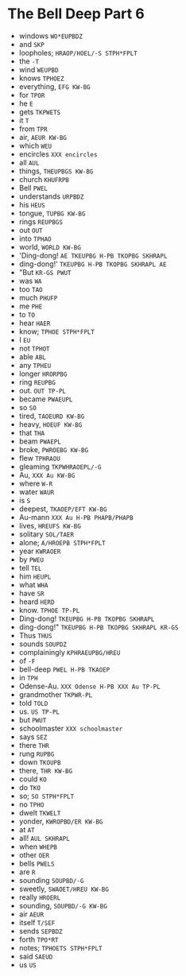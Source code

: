 # The Bell Deep Part 6

* windows `WO*EUPBDZ`
* and `SKP`
* loopholes; `HRAOP/HOEL/-S STPH*FPLT`
* the `-T`
* wind `WEUPBD`
* knows `TPHOEZ`
* everything, `EFG KW-BG`
* for `TPOR`
* he `E`
* gets `TKPWETS`
* it `T`
* from `TPR`
* air, `AEUR KW-BG`
* which `WEU`
* encircles `XXX encircles`
* all `AUL`
* things, `THEUPBGS KW-BG`
* church `KHUFRPB`
* Bell `PWEL`
* understands `URPBDZ`
* his `HEUS`
* tongue, `TUPBG KW-BG`
* rings `REUPBGS`
* out `OUT`
* into `TPHAO`
* world, `WORLD KW-BG`
* 'Ding-dong! `AE TKEUPBG H-PB TKOPBG SKHRAPL`
* ding-dong!' `TKEUPBG H-PB TKOPBG SKHRAPL AE`
* "But `KR-GS PWUT`
* was `WA`
* too `TAO`
* much `PHUFP`
* me `PHE`
* to `TO`
* hear `HAER`
* know; `TPHOE STPH*FPLT`
* I `EU`
* not `TPHOT`
* able `ABL`
* any `TPHEU`
* longer `HRORPBG`
* ring `REUPBG`
* out. `OUT TP-PL`
* became `PWAEUPL`
* so `SO`
* tired, `TAOEURD KW-BG`
* heavy, `HOEUF KW-BG`
* that `THA`
* beam `PWAEPL`
* broke, `PWROEBG KW-BG`
* flew `TPHRAOU`
* gleaming `TKPWHRAOEPL/-G`
* Au, `XXX Au KW-BG`
* where `W-R`
* water `WAUR`
* is `S`
* deepest, `TKAOEP/EFT KW-BG`
* Au-mann `XXX Au H-PB PHAPB/PHAPB`
* lives, `HREUFS KW-BG`
* solitary `SOL/TAER`
* alone; `A/HROEPB STPH*FPLT`
* year `KWRAOER`
* by `PWEU`
* tell `TEL`
* him `HEUPL`
* what `WHA`
* have `SR`
* heard `HERD`
* know. `TPHOE TP-PL`
* Ding-dong! `TKEUPBG H-PB TKOPBG SKHRAPL`
* ding-dong!" `TKEUPBG H-PB TKOPBG SKHRAPL KR-GS`
* Thus `THUS`
* sounds `SOUPDZ`
* complainingly `KPHRAEUPBG/HREU`
* of `-F`
* bell-deep `PWEL H-PB TKAOEP`
* in `TPH`
* Odense-Au. `XXX Odense H-PB XXX Au TP-PL`
* grandmother `TKPWR-PL`
* told `TOLD`
* us. `US TP-PL`
* but `PWUT`
* schoolmaster `XXX schoolmaster`
* says `SEZ`
* there `THR`
* rung `RUPBG`
* down `TKOUPB`
* there, `THR KW-BG`
* could `KO`
* do `TKO`
* so; `SO STPH*FPLT`
* no `TPHO`
* dwelt `TKWELT`
* yonder, `KWROPBD/ER KW-BG`
* at `AT`
* all! `AUL SKHRAPL`
* when `WHEPB`
* other `OER`
* bells `PWELS`
* are `R`
* sounding `SOUPBD/-G`
* sweetly, `SWAOET/HREU KW-BG`
* really `HROERL`
* sounding, `SOUPBD/-G KW-BG`
* air `AEUR`
* itself `T/SEF`
* sends `SEPBDZ`
* forth `TPO*RT`
* notes; `TPHOETS STPH*FPLT`
* said `SAEUD`
* us `US`
